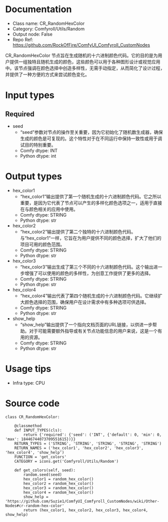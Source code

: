 # Documentation
- Class name: CR_RandomHexColor
- Category: Comfyroll/Utils/Random
- Output node: False
- Repo Ref: https://github.com/RockOfFire/ComfyUI_Comfyroll_CustomNodes

CR_RandomHexColor 节点旨在生成随机的十六进制颜色代码。它的目的是为用户提供一组独特且随机生成的颜色，这些颜色可以用于各种图形设计或视觉应用中。该节点强调在颜色选择中创造多样性，无需手动指定，从而简化了设计过程，并提供了一种方便的方式来尝试颜色变化。

# Input types
## Required
- seed
    - “seed”参数对节点的操作至关重要，因为它初始化了随机数生成器，确保生成的颜色是可复现的。这个特性对于在不同运行中保持一致性或用于调试目的特别重要。
    - Comfy dtype: INT
    - Python dtype: int

# Output types
- hex_color1
    - “hex_color1”输出提供了第一个随机生成的十六进制颜色代码。它之所以重要，是因为它代表了节点可以产生的多样化颜色选项之一，适用于直接在与颜色相关的应用中使用。
    - Comfy dtype: STRING
    - Python dtype: str
- hex_color2
    - “hex_color2”输出提供了第二个独特的十六进制颜色代码。与“hex_color1”一样，它旨在为用户提供不同的颜色选择，扩大了他们的项目可用的颜色范围。
    - Comfy dtype: STRING
    - Python dtype: str
- hex_color3
    - “hex_color3”输出生成了第三个不同的十六进制颜色代码。这个输出进一步增强了可以使用的颜色的多样性，为创意工作提供了更多的选择。
    - Comfy dtype: STRING
    - Python dtype: str
- hex_color4
    - “hex_color4”输出代表了第四个随机生成的十六进制颜色代码。它继续扩大颜色选择的范围，确保用户在设计需求中有多种选项可供选择。
    - Comfy dtype: STRING
    - Python dtype: str
- show_help
    - “show_help”输出提供了一个指向文档页面的URL链接，以供进一步帮助。对于可能需要额外指导或有关节点功能信息的用户来说，这是一个有用的资源。
    - Comfy dtype: STRING
    - Python dtype: str

# Usage tips
- Infra type: CPU

# Source code
```
class CR_RandomHexColor:

    @classmethod
    def INPUT_TYPES(cls):
        return {'required': {'seed': ('INT', {'default': 0, 'min': 0, 'max': 18446744073709551615})}}
    RETURN_TYPES = ('STRING', 'STRING', 'STRING', 'STRING', 'STRING')
    RETURN_NAMES = ('hex_color1', 'hex_color2', 'hex_color3', 'hex_color4', 'show_help')
    FUNCTION = 'get_colors'
    CATEGORY = icons.get('Comfyroll/Utils/Random')

    def get_colors(self, seed):
        random.seed(seed)
        hex_color1 = random_hex_color()
        hex_color2 = random_hex_color()
        hex_color3 = random_hex_color()
        hex_color4 = random_hex_color()
        show_help = 'https://github.com/Suzie1/ComfyUI_Comfyroll_CustomNodes/wiki/Other-Nodes#cr-random-hex-color'
        return (hex_color1, hex_color2, hex_color3, hex_color4, show_help)
```